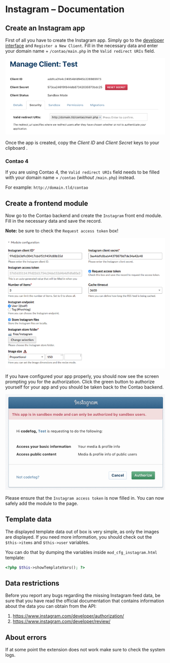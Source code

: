 # Instagram – Documentation

## Create an Instagram app

First of all you have to create the Instagram app. Simply go to the [developer interface](https://www.instagram.com/developer/clients/manage/)
and `Register a New Client`. Fill in the necessary data and enter your domain name + `/contao/main.php` in the
`Valid redirect URIs` field.

![](images/instagram-1.png)

Once the app is created, copy the *Client ID* and *Client Secret* keys to your clipboard .

### Contao 4

If you are using Contao 4, the `Valid redirect URIs` field needs to be filled with your domain name + `/contao` (_without_ `/main.php`) instead.

For example: `http://domain.tld/contao`


## Create a frontend module

Now go to the Contao backend and create the `Instagram` front end module. Fill in the necessary data and save the record.

**Note:** be sure to check the `Request access token` box!

![](images/preview.png)

If you have configured your app properly, you should now see the screen prompting you for the authorization.
Click the green button to authorize yourself for your app and you should be taken back to the Contao backend.

![](images/instagram-2.png)

Please ensure that the `Instagram access token` is now filled in. You can now safely add the module to the page.


## Template data

The displayed template data out of box is very simple, as only the images are displayed. If you need more information,
you should check out the `$this->items` and `$this->user` variables.

You can do that by dumping the variables inside `mod_cfg_instagram.html` template:

```php
<?php $this->showTemplateVars(); ?>
```


## Data restrictions

Before you report any bugs regarding the missing Instagram feed data, be sure that you have read the official
documentation that contains information about the data you can obtain from the API:

1. https://www.instagram.com/developer/authorization/
2. https://www.instagram.com/developer/review/


## About errors

If at some point the extension does not work make sure to check the system logs.
